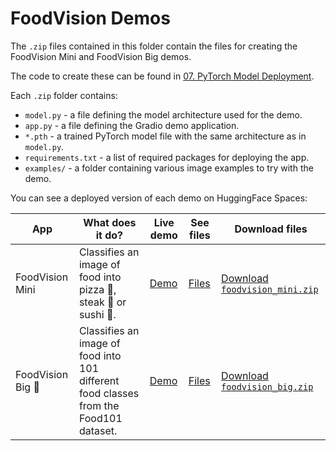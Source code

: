 # FoodVision Demos
The `.zip` files contained in this folder contain the files for creating the FoodVision Mini and FoodVision Big demos.

The code to create these can be found in [07. PyTorch Model Deployment](https://github.com/radiukpavlo/conducting-experiments/blob/main/01_notebooks/ce_07_pytorch_model_deployment.ipynb).

Each `.zip` folder contains: 
* `model.py` - a file defining the model architecture used for the demo.
* `app.py` - a file defining the Gradio demo application.
* `*.pth` - a trained PyTorch model file with the same architecture as in `model.py`.
* `requirements.txt` - a list of required packages for deploying the app.
* `examples/` - a folder containing various image examples to try with the demo.

You can see a deployed version of each demo on HuggingFace Spaces:

| **App** | **What does it do?** | **Live demo** | **See files** | **Download files** |
| ----- | ----- | ----- | ----- | ----- |
| FoodVision Mini | Classifies an image of food into pizza 🍕, steak 🥩 or sushi 🍣.  | [Demo](https://huggingface.co/spaces/mrdbourke/foodvision_mini) | [Files](https://huggingface.co/spaces/mrdbourke/foodvision_mini/tree/main) | [Download `foodvision_mini.zip`](https://github.com/radiukpavlo/conducting-experiments/blob/main/demos/foodvision_mini.zip) |
| FoodVision Big 💪 | Classifies an image of food into 101 different food classes from the Food101 dataset. | [Demo](https://huggingface.co/spaces/mrdbourke/foodvision_big/) | [Files](https://huggingface.co/spaces/mrdbourke/foodvision_big/tree/main) | [Download `foodvision_big.zip`](https://github.com/radiukpavlo/conducting-experiments/blob/main/demos/foodvision_big.zip) |

